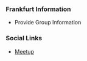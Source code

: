 ### Frankfurt Information
* Provide Group Information

### Social Links
* [Meetup](https://www.meetup.com/owasp-frankfurt/)


